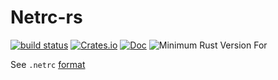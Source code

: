 # Netrc-rs

[![build status](https://travis-ci.com/yjhmelody/netrc-rs.svg?branch=master)](https://github.com/yjhmelody/netrc-rs)
[![Crates.io](https://img.shields.io/crates/v/netrc-rs.svg?color=green&label=netrc-rs)](https://crates.io/crates/netrc-rs)
[![Doc](https://img.shields.io/crates/v/netrc-rs.svg?color=blue&label=doc)](https://docs.rs/netrc-rs)
![Minimum Rust Version For](https://img.shields.io/badge/Min%20Rust%20For%20No%20Std-1.36-green.svg)

See `.netrc` [format](https://www.gnu.org/software/inetutils/manual/html_node/The-_002enetrc-file.html
)